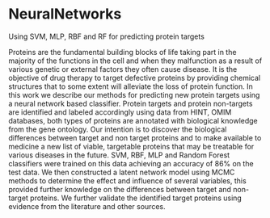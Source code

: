 # NeuralNetworks
Using SVM, MLP, RBF and RF for predicting protein targets

Proteins  are the  fundamental building blocks of life taking part in the majority of the functions in the cell and when they malfunction as a result of various genetic or external factors they often cause disease. It is the objective of drug therapy to target defective proteins by providing chemical structures that to some extent will alleviate the loss of protein function. In this work we describe our methods for predicting new protein targets using a neural network based classifier. Protein targets and protein non-targets are identified and labeled accordingly using data from HINT, OMIM databases, both types of proteins are annotated with biological knowledge from the gene ontology. Our intention is to discover the biological differences between target and non target proteins and to make available to medicine a new list of viable, targetable proteins that may be treatable for various diseases in the future. SVM, RBF, MLP and Random Forest classifiers were trained on this data achieving an accuracy of 86\% on the test data. We then constructed a latent network model using MCMC methods to determine the effect and influence of several variables, this provided further knowledge on the differences between target and non-target proteins. We further validate the identified target proteins using evidence from the literature and other sources.
